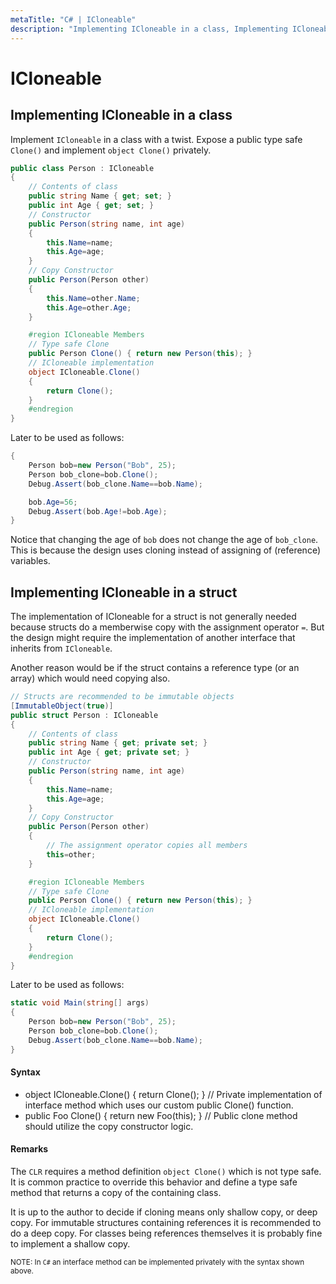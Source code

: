 ```yaml
---
metaTitle: "C# | ICloneable"
description: "Implementing ICloneable in a class, Implementing ICloneable in a struct"
---
```


# ICloneable




## Implementing ICloneable in a class


Implement `ICloneable` in a class with a twist. Expose a public type safe `Clone()` and implement `object Clone()` privately.

```cs
public class Person : ICloneable
{
    // Contents of class
    public string Name { get; set; }
    public int Age { get; set; }
    // Constructor
    public Person(string name, int age)
    {
        this.Name=name;
        this.Age=age;
    }
    // Copy Constructor
    public Person(Person other)
    {
        this.Name=other.Name;
        this.Age=other.Age;
    }

    #region ICloneable Members
    // Type safe Clone
    public Person Clone() { return new Person(this); }
    // ICloneable implementation
    object ICloneable.Clone()
    {
        return Clone();
    }
    #endregion
}

```

Later to be used as follows:

```cs
{
    Person bob=new Person("Bob", 25);
    Person bob_clone=bob.Clone();
    Debug.Assert(bob_clone.Name==bob.Name);

    bob.Age=56;
    Debug.Assert(bob.Age!=bob.Age);
}

```

Notice that changing the age of `bob` does not change the age of `bob_clone`. This is because the design uses cloning instead of assigning of (reference) variables.



## Implementing ICloneable in a struct


The implementation of ICloneable for a struct is not generally needed because structs do a memberwise copy with the assignment operator `=`. But the design might require the implementation of another interface that inherits from `ICloneable`.

Another reason would be if the struct contains a reference type (or an array) which would need copying also.

```cs
// Structs are recommended to be immutable objects
[ImmutableObject(true)]
public struct Person : ICloneable
{
    // Contents of class
    public string Name { get; private set; }
    public int Age { get; private set; }
    // Constructor
    public Person(string name, int age)
    {
        this.Name=name;
        this.Age=age;
    }
    // Copy Constructor
    public Person(Person other)
    {
        // The assignment operator copies all members
        this=other;
    }

    #region ICloneable Members
    // Type safe Clone
    public Person Clone() { return new Person(this); }
    // ICloneable implementation
    object ICloneable.Clone()
    {
        return Clone();
    }
    #endregion
}

```

Later to be used as follows:

```cs
static void Main(string[] args)
{
    Person bob=new Person("Bob", 25);
    Person bob_clone=bob.Clone();
    Debug.Assert(bob_clone.Name==bob.Name);
}

```



#### Syntax


- object ICloneable.Clone() { return Clone(); }  // Private implementation of interface method which uses our custom public Clone() function.
- public Foo Clone() { return new Foo(this); } // Public clone method should utilize the copy constructor logic.



#### Remarks


The `CLR` requires a method definition `object Clone()` which is not type safe. It is common practice to override this behavior and define a type safe method that returns a copy of the containing class.

It is up to the author to decide if cloning means only shallow copy, or deep copy. For immutable structures containing references it is recommended to do a deep copy. For classes being references themselves it is probably fine to implement a shallow copy.

<sub>NOTE: In `C#` an interface method can be implemented privately with the syntax shown above.</sub>

